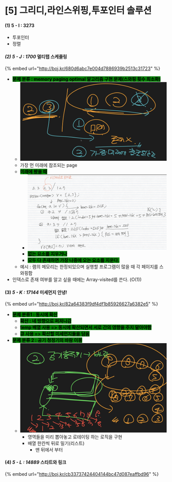# \[5] 그리디,라인스위핑,투포인터 솔루션

#### (1) 5 - I : 3273

* 투포인터
* 정렬&#x20;

#### _(2) 5 - J : 1700_ 멀티탭 스케줄링

{% embed url="http://boj.kr/680d6abc7e004d7886939b2513c31723" %}

* <mark style="background-color:green;">**문제 분류 : memory paging optimal 알고리즘 구현 문제(스와핑 횟수 최소화)**</mark>
  * ![](<../.gitbook/assets/image (25).png>)
  * 가장 먼 미래에 참조되는 page
  * <mark style="background-color:green;">**미래에 봤을 때**</mark>
    * ![](<../.gitbook/assets/image (26).png>)
    * <mark style="background-color:green;">**없는 요소를 지우거나**</mark>
    * <mark style="background-color:green;">**모두 다 존재하면 가장 나중에 오는 요소를 지운다.**</mark>
  * 예시 : 램의 메모리는 한정되있으며 실행할 프로그램이 많을 때 각 페이지를 스와핑함
* 인덱스로 존재 여부를 알고 싶을 때에는 Array-visited를 쓴다. (O(1))

#### (3) _5 - K : 17144_ 미세먼지 안녕!

{% embed url="http://boj.kr/82a64383f9df4df1b85926627a6382e5" %}

* <mark style="background-color:green;">**문제 분류1 : 동시에 확산**</mark>
  * <mark style="background-color:green;">**확산 : 네 방향으로 퍼져나감**</mark>
  * <mark style="background-color:green;">**temp 배열 사용 => 동시에 확산되면서 서로 간의 영향을 주지 말아야함**</mark>&#x20;
  * <mark style="background-color:green;">**큐 사용 => 확산할 미세먼지들을 담음**</mark>
* <mark style="background-color:green;">**문제 분류 2 : 공기 청정기의 바람 이동**</mark>&#x20;
  * ![](<../.gitbook/assets/image (41).png>)
    * 영역들을 미리 뽑아놓고 로테이팅 하는 로직을 구현
    * 배열 한칸씩 뒤로 밀기(리스트)
      * 맨 뒤에서 부터

#### (4) _5 - L : 14889_ 스타트와 링크

{% embed url="http://boj.kr/cb33737424404144bc47d087eaffbd96" %}
